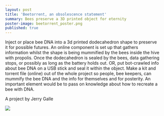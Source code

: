 ```yaml
---
layout: post
title: 'Beetorrent, an obsolescence statement'
summary: Bees preserve a 3D printed object for eternity
poster-image: beetorrent_poster.png
published: true
---
```

Inject or place bee DNA into a 3d printed dodecahedron shape to preserve it for possible futures. An online component is set up that gathers information whilst the shape is being mummified by the bees inside the hive with propolis. Once the dodecahedron is sealed by the bees, data gathering stops, or possibly as long as the battery holds out. OR, put bot-crawled info about bee DNA on a USB stick and seal it within the object. Make a kit and torrent file (online) out of the whole project so people, bee keepers, can mummify the bee DNA and the info for themselves and for posterity. An important element would be to pass on knowledge about how to recreate a bee with DNA.

A project by Jerry Galle

![](https://tools-for-things-and-ideas.github.io/images/beetorrent-post.jpg)
